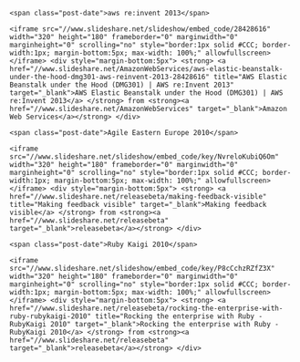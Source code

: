 
<div class="gallery-item">

    <span class="post-date">aws re:invent 2013</span>

    <iframe src="//www.slideshare.net/slideshow/embed_code/28428616" width="320" height="180" frameborder="0" marginwidth="0" marginheight="0" scrolling="no" style="border:1px solid #CCC; border-width:1px; margin-bottom:5px; max-width: 100%;" allowfullscreen> </iframe> <div style="margin-bottom:5px"> <strong> <a href="//www.slideshare.net/AmazonWebServices/aws-elastic-beanstalk-under-the-hood-dmg301-aws-reinvent-2013-28428616" title="AWS Elastic Beanstalk under the Hood (DMG301) | AWS re:Invent 2013" target="_blank">AWS Elastic Beanstalk under the Hood (DMG301) | AWS re:Invent 2013</a> </strong> from <strong><a href="//www.slideshare.net/AmazonWebServices" target="_blank">Amazon Web Services</a></strong> </div>

</div>

<div class="gallery-item">

    <span class="post-date">Agile Eastern Europe 2010</span>

    <iframe src="//www.slideshare.net/slideshow/embed_code/key/NvreloKubiQ6Om" width="320" height="180" frameborder="0" marginwidth="0" marginheight="0" scrolling="no" style="border:1px solid #CCC; border-width:1px; margin-bottom:5px; max-width: 100%;" allowfullscreen> </iframe> <div style="margin-bottom:5px"> <strong> <a href="//www.slideshare.net/releasebeta/making-feedback-visible" title="Making feedback visible" target="_blank">Making feedback visible</a> </strong> from <strong><a href="//www.slideshare.net/releasebeta" target="_blank">releasebeta</a></strong> </div>
</div>

<div class="gallery-item">

    <span class="post-date">Ruby Kaigi 2010</span>

    <iframe src="//www.slideshare.net/slideshow/embed_code/key/P8cCchzRZfZ3X" width="320" height="180" frameborder="0" marginwidth="0" marginheight="0" scrolling="no" style="border:1px solid #CCC; border-width:1px; margin-bottom:5px; max-width: 100%;" allowfullscreen> </iframe> <div style="margin-bottom:5px"> <strong> <a href="//www.slideshare.net/releasebeta/rocking-the-enterprise-with-ruby-rubykaigi-2010" title="Rocking the enterprise with Ruby - RubyKaigi 2010" target="_blank">Rocking the enterprise with Ruby - RubyKaigi 2010</a> </strong> from <strong><a href="//www.slideshare.net/releasebeta" target="_blank">releasebeta</a></strong> </div>
</div>

